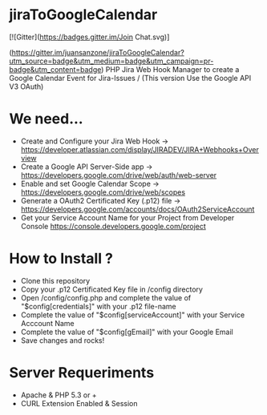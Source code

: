 jiraToGoogleCalendar
====================
[![Gitter](https://badges.gitter.im/Join Chat.svg)]

(https://gitter.im/juansanzone/jiraToGoogleCalendar?utm_source=badge&utm_medium=badge&utm_campaign=pr-badge&utm_content=badge)
PHP Jira Web Hook Manager to create a Google Calendar Event for Jira-Issues /
(This version Use the Google API V3 OAuth)


We need...
====================
- Create and Configure your Jira Web Hook -> https://developer.atlassian.com/display/JIRADEV/JIRA+Webhooks+Overview
- Create a Google API Server-Side app -> https://developers.google.com/drive/web/auth/web-server
- Enable and set Google Calendar Scope -> https://developers.google.com/drive/web/scopes
- Generate a OAuth2 Certificated Key (.p12) file -> https://developers.google.com/accounts/docs/OAuth2ServiceAccount
- Get your Service Account Name for your Project from Developer Console https://console.developers.google.com/project

How to Install ?
====================
- Clone this repository
- Copy your .p12 Certificated Key file in /config directory
- Open /config/config.php and complete the value of "$config[credentials]" with your .p12 file-name
- Complete the value of "$config[serviceAccount]" with your Service Acccount Name
- Complete the value of "$config[gEmail]" with your Google Email
- Save changes and rocks!

Server Requeriments
====================
- Apache & PHP 5.3 or +
- CURL Extension Enabled & Session
